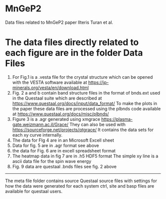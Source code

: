 # MnGeP2
Data files related to MnGeP2 paper Ilteris Turan et al.
# The data files directly related to each figure are in the folder Data Files 
1) For Fig.1 is a .vesta file for the crystal structure which can be opened with the VESTA software available at  https://jp-minerals.org/vesta/en/download.html
2) Fig. 2 a and b contain band structure files in the format of bnds.ext used in the Questaal suite which are described at https://www.questaal.org/docs/input/data_format/
To make the plots in the paper  these data files are processed using the plbnds code available at 
https://www.questaal.org/docs/misc/plbnds/
3) Figure 3 is a .agr generated using xmgrace
https://plasma-gate.weizmann.ac.il/Grace/
They can also be used with https://sourceforge.net/projects/qtgrace/
It contains the data sets for each xy curve internally.
4) The data for FIg 4 are in an Microsoft Excell sheet
5) Data for fig. 5 are in .agr format see above
6) the data for Fig. 6 are in excell spreadsheet format
7) The heatmap data in fig 7 are in .h5 HDF5 format
The simple xy line is a ascii data file for the spin wave energy
8) Fig. 9 data are questaal .bnds files see fig. 2 above
--------
The meta file folder contains source Questaal source files with settings for how the data were generated for each system
ctrl, site and basp files are available for questaal users. 
